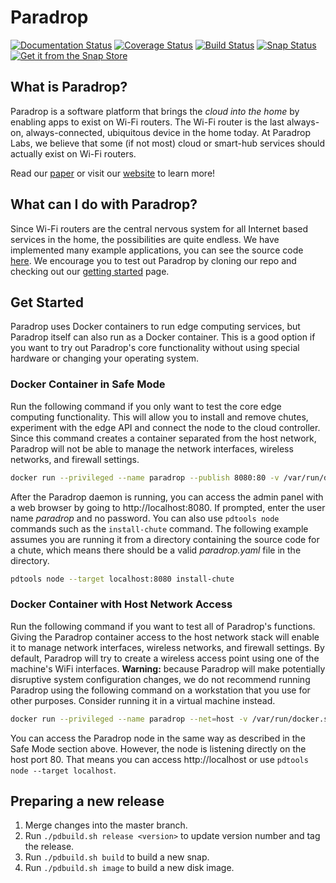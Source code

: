 # Paradrop

[![Documentation Status](https://readthedocs.org/projects/paradrop/badge/?version=latest)](https://readthedocs.org/projects/paradrop/?badge=latest)
[![Coverage Status](https://coveralls.io/repos/github/ParadropLabs/Paradrop/badge.svg?branch=master)](https://coveralls.io/github/ParadropLabs/Paradrop?branch=master)
[![Build Status](https://travis-ci.org/ParadropLabs/Paradrop.svg?branch=master)](https://travis-ci.org/ParadropLabs/Paradrop)
[![Snap Status](https://build.snapcraft.io/badge/ParadropLabs/Paradrop.svg)](https://build.snapcraft.io/user/ParadropLabs/Paradrop)
[![Get it from the Snap Store](https://snapcraft.io/static/images/badges/en/snap-store-white.svg)](https://snapcraft.io/paradrop-agent)

## What is Paradrop?

Paradrop is a software platform that brings the *cloud into the home* by enabling apps to exist on Wi-Fi routers. The Wi-Fi router is the last always-on, always-connected, ubiquitous device in the home today. At Paradrop Labs, we believe that some (if not most) cloud or smart-hub services should actually exist on Wi-Fi routers.

Read our [paper](http://pages.cs.wisc.edu/~suman/courses/707/papers/paradrop-sec2016.pdf) or visit our [website](https://www.paradrop.org) to learn more!


## What can I do with Paradrop?

Since Wi-Fi routers are the central nervous system for all Internet based services in the home, the possibilities are quite endless. We have implemented many example applications, you can see the source code [here](https://github.com/ParadropLabs/Example-Apps). We encourage you to test out Paradrop by cloning our repo and checking out our [getting started](http://paradrop.readthedocs.org/en/latest/#getting-started) page.


## Get Started

Paradrop uses Docker containers to run edge computing services, but
Paradrop itself can also run as a Docker container. This is a good
option if you want to try out Paradrop's core functionality without
using special hardware or changing your operating system.

### Docker Container in Safe Mode

Run the following command if you only want to test the core edge
computing functionality.  This will allow you to install and remove
chutes, experiment with the edge API and connect the node to the cloud
controller. Since this command creates a container separated from the
host network, Paradrop will not be able to manage the network interfaces,
wireless networks, and firewall settings.

```bash
docker run --privileged --name paradrop --publish 8080:80 -v /var/run/docker.sock:/var/run/docker.sock paradrop/daemon
```

After the Paradrop daemon is running, you can access the admin panel with
a web browser by going to http://localhost:8080. If prompted, enter the
user name *paradrop* and no password. You can also use `pdtools node`
commands such as the `install-chute` command. The following example
assumes you are running it from a directory containing the source code
for a chute, which means there should be a valid *paradrop.yaml* file
in the directory.

```bash
pdtools node --target localhost:8080 install-chute
```

### Docker Container with Host Network Access

Run the following command if you want to test all of Paradrop's functions.
Giving the Paradrop container access to the host network stack will enable
it to manage network interfaces, wireless networks, and firewall settings.
By default, Paradrop will try to create a wireless access point using one
of the machine's WiFi interfaces. **Warning:** because Paradrop will make
potentially disruptive system configuration changes, we do not recommend
running Paradrop using the following command on a workstation that you
use for other purposes. Consider running it in a virtual machine instead.

```bash
docker run --privileged --name paradrop --net=host -v /var/run/docker.sock:/var/run/docker.sock paradrop/daemon
```

You can access the Paradrop node in the same way as described in the
Safe Mode section above. However, the node is listening directly on
the host port 80. That means you can access http://localhost or use
`pdtools node --target localhost`.

## Preparing a new release

1. Merge changes into the master branch.
2. Run `./pdbuild.sh release <version>` to update version number and tag the release.
3. Run `./pdbuild.sh build` to build a new snap.
4. Run `./pdbuild.sh image` to build a new disk image.


